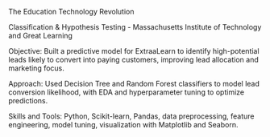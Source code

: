 The Education Technology Revolution

Classification & Hypothesis Testing - Massachusetts Institute of Technology and Great Learning

Objective: Built a predictive model for ExtraaLearn to identify high-potential leads likely to convert into paying customers, improving lead allocation and marketing focus.

Approach: Used Decision Tree and Random Forest classifiers to model lead conversion likelihood, with EDA and hyperparameter tuning to optimize predictions.

Skills and Tools: Python, Scikit-learn, Pandas, data preprocessing, feature engineering, model tuning, visualization with Matplotlib and Seaborn.
